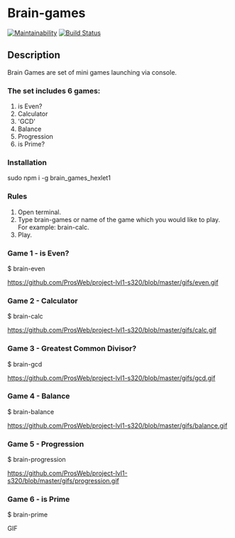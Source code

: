  # Brain-games

[![Maintainability](https://api.codeclimate.com/v1/badges/a99a88d28ad37a79dbf6/maintainability)](https://codeclimate.com/github/ProsWeb/project-lvl1-s320/maintainability)
[![Build Status](https://travis-ci.org/ProsWeb/project-lvl1-s320.svg?branch=master)](https://travis-ci.org/ProsWeb/project-lvl1-s320)

## Description
Brain Games are set of mini games launching via console.

### The set includes 6 games:

1. is Even?
2. Calculator
3. 'GCD'
4. Balance
5. Progression
6. is Prime?

### Installation
sudo npm i -g brain_games_hexlet1

### Rules
1. Open terminal.
2. Type brain-games or name of the game which you would like to play. For example: brain-calc.
3. Play.

### Game 1 - is Even?
$ brain-even

https://github.com/ProsWeb/project-lvl1-s320/blob/master/gifs/even.gif

### Game 2 - Calculator
$ brain-calc

https://github.com/ProsWeb/project-lvl1-s320/blob/master/gifs/calc.gif

### Game 3 - Greatest Common Divisor?
$ brain-gcd

https://github.com/ProsWeb/project-lvl1-s320/blob/master/gifs/gcd.gif

### Game 4 - Balance
$ brain-balance

https://github.com/ProsWeb/project-lvl1-s320/blob/master/gifs/balance.gif

### Game 5 - Progression
$ brain-progression

https://github.com/ProsWeb/project-lvl1-s320/blob/master/gifs/progression.gif

### Game 6 - is Prime
$ brain-prime

GIF